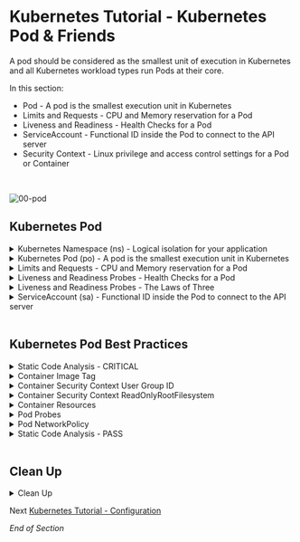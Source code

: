 # Kubernetes Tutorial - Kubernetes Pod & Friends

 A pod should be considered as the smallest unit of execution in Kubernetes and all Kubernetes workload types run Pods at their core.

In this section:
- Pod - A pod is the smallest execution unit in Kubernetes
- Limits and Requests - CPU and Memory reservation for a Pod
- Liveness and Readiness - Health Checks for a Pod
- ServiceAccount - Functional ID inside the Pod to connect to the API server
- Security Context - Linux privilege and access control settings for a Pod or Container
<br />

![00-pod](https://user-images.githubusercontent.com/18049790/135598360-f75b3c0d-1a41-4bb2-bf0e-cb983e819690.jpg)
<br />

## Kubernetes Pod

<details class="faq box"><summary>Kubernetes Namespace (ns)  - Logical isolation for your application</summary>
<p>

> Problem Statement: I want logical separation and isolation for my application
>
> tl;dr – This is the holder for your application

kubernetes.io bookmark: [Namespaces](https://kubernetes.io/docs/concepts/overview/working-with-objects/namespaces/)

```bash
kubectl create namespace ns-bootcamp-pod
kubectl config set-context --current --namespace=ns-bootcamp-pod
```

Output:

```yaml
apiVersion: v1
kind: Namespace
metadata:  
  name: ns-bootcamp-pod
```

</p>
</details>

<details class="faq box"><summary>Kubernetes Pod (po) - A pod is the smallest execution unit in Kubernetes</summary>
<p>

> Problem Statement: I want to run immutable and resilient Linux workloads 
>
> tl;dr – Compute, Network, Storage and Monitoring around your application

![02-basic-pod](https://user-images.githubusercontent.com/18049790/140636726-0c08ffb0-e520-42ba-8807-8928da6c53e7.jpg)

kubernetes.io bookmark: [Using Pods](https://kubernetes.io/docs/concepts/workloads/pods/#using-pods)

```bash
clear
# Create the pod via the command line imperatively
kubectl run my-pod --image=nginx:1.20.0 --port=80
```

Output:

```yaml
apiVersion: v1
kind: Pod
metadata:
  name: my-pod
spec:
  containers:
  - name: my-container #👈👈👈 Altered to call out container spec
    image: nginx:1.20.0
    ports:
    - containerPort: 80
```

<details class="faq box"><summary>The Laws of Three - Container Types</summary>
<p>

> tl;dr – Kubernetes always respects the Law of Three

There are three container types:
* [containers](https://kubernetes.io/docs/concepts/containers/) #👈👈👈 Part of CKAD exam
  * A container image is a ready-to-run software package, containing everything needed to run an application: 
    * the code and any runtime it requires, application and system libraries, and default values for any essential settings
* [initContainers](https://kubernetes.io/docs/concepts/workloads/pods/init-containers/) #👈👈👈 Part of CKAD exam
  * Specialized containers that run before app containers in a Pod
  * Init containers can contain utilities or setup scripts not present in an app image
* [ephemeralcontainers](https://kubernetes.io/docs/concepts/workloads/pods/ephemeral-containers/)
  * A special type of container that runs temporarily in an existing Pod to accomplish user-initiated actions such as [troubleshooting](https://github.com/jamesbuckett/ckad-advanced-topics/blob/master/05-kubernetes-pod-ephemeral.md)

</p>
</details>

</p>
</details>

<details class="faq box"><summary>Limits and Requests - CPU and Memory reservation for a Pod</summary>
<p>

> Problem Solving: I want to guarantee CPU and RAM for my microservice application
>
> tl;dr – Let me make a CPU and RAM reservation

![02-cpu-ram](https://user-images.githubusercontent.com/18049790/140636727-9b6ceba7-5bfa-4f24-bca0-7f40c73181b2.jpg)

kubernetes.io bookmark: [Meaning of Memory](https://kubernetes.io/docs/concepts/configuration/manage-resources-containers/#meaning-of-memory)

```bash
kubectl delete pod my-pod --grace-period 0 --force
clear
```

```yaml
cat << EOF | kubectl apply -f -
apiVersion: v1
kind: Pod
metadata:
  name: my-pod
spec:
  containers:
  - name: my-container
    image: nginx:1.20.0
    ports:
    - containerPort: 80
    resources: #👈👈👈 CPU & RAM Resources
      requests: #👈👈👈 Minimum “Request”
        memory: "64Mi"  #👈👈👈 64Mi = 64 Megabyte
        cpu: "250m" #👈👈👈 250m = 250 milliCPU
      limits:  #👈👈👈 Maximum “Limit”
        memory: "128Mi" #👈👈👈 128Mi = 128 Megabyte
        cpu: "500m" #👈👈👈 500m = 500 milliCPU (½ CPU)
EOF
```
The Relationship between Resources and Quality of Service

![02-qos](https://user-images.githubusercontent.com/18049790/140636729-64c34a54-38e3-4057-92ca-3ffd82c4fbb6.jpg)

</p>
</details>

<details class="faq box"><summary>Liveness and Readiness Probes - Health Checks for a Pod</summary>
<p>

> Problem Solving: I want a way to check the health of my microservices application

> tl;dr – How to perform Health Checks on my microservices application 

![probes](https://user-images.githubusercontent.com/18049790/140636733-846c09eb-2e81-467a-8ad0-331e45b9b4fd.jpg)

kubernetes.io bookmark: [Define a liveness HTTP request](https://kubernetes.io/docs/tasks/configure-pod-container/configure-liveness-readiness-startup-probes/#define-a-liveness-http-request)

```bash
kubectl delete pod my-pod --grace-period 0 --force
clear
```

```yaml
cat << EOF | kubectl apply -f -
apiVersion: v1
kind: Pod
metadata:
  name: my-pod
spec:
  containers:
  - name: my-container
    image: nginx:1.20.0
    ports:
    - containerPort: 80
    resources:
      requests:
        memory: "64Mi"
        cpu: "250m"
      limits:
        memory: "128Mi"
        cpu: "500m"
    livenessProbe: #👈👈👈 Are you alive?
      httpGet: #👈👈👈 Execute a HTTP request 
        path: / #👈👈👈 Check for an HTTP response between 200 and 400
        port: 80 #👈👈👈 Run the probe against port 80
      initialDelaySeconds: 3  #👈👈👈 Start probe after initial wait of 3 seconds
      periodSeconds: 3 #👈👈👈 Run probe every 3 seconds
    readinessProbe: #👈👈👈 Are you ready for traffic?
      httpGet:
        path: /
        port: 80
      initialDelaySeconds: 3
      periodSeconds: 3
EOF
```

Observation:
* Start Octant
* Go to the `ns-bootcamp-pod` namespace
* Go to `Workloads`...`Pods`...`my-pod`
* Go to the `Logs` tab

```console
my-container 10.1.0.1 - - [16/Jan/2022:04:55:15 +0000] "GET / HTTP/1.1" 200 612 "-" "kube-probe/1.21" "-" #👈👈👈 Probe entries in STDOUT
my-container 10.1.0.1 - - [16/Jan/2022:04:55:15 +0000] "GET / HTTP/1.1" 200 612 "-" "kube-probe/1.21" "-"
my-container 10.1.0.1 - - [16/Jan/2022:04:55:18 +0000] "GET / HTTP/1.1" 200 612 "-" "kube-probe/1.21" "-"
my-container 10.1.0.1 - - [16/Jan/2022:04:55:18 +0000] "GET / HTTP/1.1" 200 612 "-" "kube-probe/1.21" "-"
my-container 10.1.0.1 - - [16/Jan/2022:04:55:21 +0000] "GET / HTTP/1.1" 200 612 "-" "kube-probe/1.21" "-"
my-container 10.1.0.1 - - [16/Jan/2022:04:55:21 +0000] "GET / HTTP/1.1" 200 612 "-" "kube-probe/1.21" "-"
my-container 10.1.0.1 - - [16/Jan/2022:04:55:24 +0000] "GET / HTTP/1.1" 200 612 "-" "kube-probe/1.21" "-"
my-container 10.1.0.1 - - [16/Jan/2022:04:55:24 +0000] "GET / HTTP/1.1" 200 612 "-" "kube-probe/1.21" "-"
my-container 10.1.0.1 - - [16/Jan/2022:04:55:27 +0000] "GET / HTTP/1.1" 200 612 "-" "kube-probe/1.21" "-"
my-container 10.1.0.1 - - [16/Jan/2022:04:55:27 +0000] "GET / HTTP/1.1" 200 612 "-" "kube-probe/1.21" "-"
my-container 10.1.0.1 - - [16/Jan/2022:04:55:30 +0000] "GET / HTTP/1.1" 200 612 "-" "kube-probe/1.21" "-"
my-container 10.1.0.1 - - [16/Jan/2022:04:55:30 +0000] "GET / HTTP/1.1" 200 612 "-" "kube-probe/1.21" "-"
my-container 10.1.0.1 - - [16/Jan/2022:04:55:33 +0000] "GET / HTTP/1.1" 200 612 "-" "kube-probe/1.21" "-"
my-container 10.1.0.1 - - [16/Jan/2022:04:55:33 +0000] "GET / HTTP/1.1" 200 612 "-" "kube-probe/1.21" "-"
my-container 10.1.0.1 - - [16/Jan/2022:04:55:36 +0000] "GET / HTTP/1.1" 200 612 "-" "kube-probe/1.21" "-"
```

</p>
</details>

<details class="faq box"><summary>Liveness and Readiness Probes - The Laws of Three</summary>
<p>

<details class="faq box"><summary>Liveness and Readiness Probes - Probe Types</summary>
<p>

> tl;dr – Kubernetes always respects the Law of Three

There are three probe types:
* [livenessProbe](https://kubernetes.io/docs/concepts/workloads/pods/pod-lifecycle/#types-of-probe) #👈👈👈 Part of CKAD exam
  * Kubernetes uses liveness probes to know when to restart a container 
  * If a container is unresponsive, perhaps the application is deadlocked due to a multi-threading defect, restarting the container can make the application more available, despite the defect
  * For example, liveness probes could catch a deadlock, where an application is running, but unable to make progress
  * The kubelet uses liveness probes to know when to restart a container
    * If the liveness probe fails, the kubelet kills the container, and the container is subjected to its restart policy  
* [readinessProbe](https://kubernetes.io/docs/concepts/workloads/pods/pod-lifecycle/#types-of-probe) #👈👈👈 Part of CKAD exam
  * Kubernetes uses readiness probes to decide when the container is available for accepting traffic 
  * The readiness probe is used to control which pods are used as the backends for a service 
  * A pod is considered ready when all of its containers are ready 
  * If a pod is not ready, it is removed from service load balancers 
  * For example, if a container loads a large cache at startup and takes minutes to start, you do not want to send requests to this container until it is ready, or the requests will fail—you want to route requests to other pods, which are capable of servicing requests.  
* [startupProbe](https://kubernetes.io/docs/concepts/workloads/pods/pod-lifecycle/#types-of-probe)
  * Indicates whether the application within the container is started 
  * All other probes are disabled if a startup probe is provided, until it succeeds
  * If the startup probe fails, the kubelet kills the container, and the container is subjected to its restart policy

</p>
</details>

<details class="faq box"><summary>Liveness and Readiness Probes - Probe Checks</summary>
<p>

> tl;dr – Kubernetes always respects the Law of Three

There are three probe checks:
* [exec](https://kubernetes.io/docs/concepts/workloads/pods/pod-lifecycle/#probe-check-methods) 
  * Executes a specified command inside the container. 
  * The diagnostic is considered successful if the command exits with a status code of 0.
* [httpGet](https://kubernetes.io/docs/concepts/workloads/pods/pod-lifecycle/#probe-check-methods) #👈👈👈 Part of CKAD exam
  * Performs an HTTP GET request against the Pod's IP address on a specified port and path
  * The diagnostic is considered successful if the response has a status code greater than or equal to 200 and less than 400
* [tcpSocket](https://kubernetes.io/docs/concepts/workloads/pods/pod-lifecycle/#probe-check-methods)
  * Performs a TCP check against the Pod's IP address on a specified port
  * The diagnostic is considered successful if the port is open 
  * If the remote system (the container) closes the connection immediately after it opens, this counts as healthy

I lied there is one extra probe check:
* [grpc](https://kubernetes.io/docs/concepts/workloads/pods/pod-lifecycle/#probe-check-methods) `alpha feature`
*   Performs a remote procedure call using gRPC
*   The target should implement gRPC health checks
*   The diagnostic is considered successful if the status of the response is SERVING
*   gRPC probes are an alpha feature and are only available if you enable the GRPCContainerProbe feature gate

</p>
</details>

<details class="faq box"><summary>Liveness and Readiness Probes - Probe Results</summary>
<p>

> tl;dr – Kubernetes always respects the Law of Three

There are three probe results:
* Success
  * The container passed the diagnostic
* Failure
  * The container failed the diagnostic
* Unknown
  * The diagnostic failed (no action should be taken, and the kubelet will make further checks)

</p>
</details>

</p>
</details>

<details class="faq box"><summary>ServiceAccount (sa) - Functional ID inside the Pod to connect to the API server</summary>
<p>

![02-sa](https://user-images.githubusercontent.com/18049790/140636731-77ba1689-b901-4ad9-bb2a-885fdddfe3ca.jpg)

kubernetes.io bookmark: [Configure Service Accounts for Pods](https://kubernetes.io/docs/tasks/configure-pod-container/configure-service-account/)

```bash
kubectl delete pod my-pod --now
clear
```

```yaml
cat << EOF | kubectl apply -f -
apiVersion: v1
kind: ServiceAccount
metadata:
  name: my-serviceaccount  
---
apiVersion: v1
kind: Pod
metadata:
  name: my-pod
spec:
  serviceAccountName: my-serviceaccount #👈👈👈 give an identity to your pod
  containers:
  - name: my-container
    image: nginx:1.20.0
    ports:
    - containerPort: 80
    resources:
      requests:
        memory: "64Mi"
        cpu: "250m"
      limits:
        memory: "128Mi"
        cpu: "500m"
    livenessProbe: 
      httpGet:  
        path: / 
        port: 80 
      initialDelaySeconds: 3  
      periodSeconds: 3 
    readinessProbe: 
      httpGet:
        path: /
        port: 80
      initialDelaySeconds: 3
      periodSeconds: 3
EOF
```

</p>
</details>
<br />

## Kubernetes Pod Best Practices 

<details class="faq box"><summary>Static Code Analysis - CRITICAL</summary>
<p>

* [kube-score](https://github.com/zegl/kube-score) - kube-score is a tool that performs static code analysis of your Kubernetes object definitions

```bash
clear
mkdir -p ~/ckad/
kubectl run my-pod --image=nginx --port=80 --dry-run=client -o yaml > ~/ckad/01-kubernetes-pod-basic-pod.yml
```

Output:
```yaml
apiVersion: v1
kind: Pod
metadata:
  creationTimestamp: null
  labels:
    run: my-pod
  name: my-pod
spec:
  containers:
  - image: nginx
    name: my-pod
    ports:
    - containerPort: 80
    resources: {}
  dnsPolicy: ClusterFirst
  restartPolicy: Always
status: {}
```

```bash
kube-score score ~/ckad/01-kubernetes-pod-basic-pod.yml
```
```console
v1/Pod my-pod                                                                 💥
    [CRITICAL] Container Security Context User Group ID
        · my-pod -> Container has no configured security context
            Set securityContext to run the container in a more secure context.

    [CRITICAL] Container Security Context ReadOnlyRootFilesystem
        · my-pod -> Container has no configured security context
            Set securityContext to run the container in a more secure context.

    [CRITICAL] Container Resources
        · my-pod -> CPU limit is not set
            Resource limits are recommended to avoid resource DDOS. Set resources.limits.cpu
        · my-pod -> Memory limit is not set
            Resource limits are recommended to avoid resource DDOS. Set resources.limits.memory
        · my-pod -> CPU request is not set
            Resource requests are recommended to make sure that the application can start and run without crashing. Set resources.requests.cpu
        · my-pod -> Memory request is not set
            Resource requests are recommended to make sure that the application can start and run without crashing. Set resources.requests.memory

    [CRITICAL] Container Image Tag
        · my-pod -> Image with latest tag
            Using a fixed tag is recommended to avoid accidental upgrades
    [CRITICAL] Container Image Pull Policy
       · my-pod -> ImagePullPolicy is not set to Always
           It's recommended to always set the ImagePullPolicy to Always, to make sure that the imagePullSecrets are always correct, and to always get the image you want.
           
    [CRITICAL] Pod NetworkPolicy
        · The pod does not have a matching NetworkPolicy
            Create a NetworkPolicy that targets this pod to control who/what can communicate with this pod. Note, this feature needs to be supported by the CNI
            implementation used in the Kubernetes cluster to have an effect.
```

</p>
</details>

<details class="faq box"><summary>Container Image Tag</summary>
<p>

```Console
Image with latest tag
ImagePullPolicy is not set to Always
```

```yaml
#Before
  - image: nginx
  - image: nginx:latest
#After  
  - image: nginx:1.20.0 ## 👈👈👈 
    imagePullPolicy: Always ## 👈👈👈 
```

Notes:
* tl;dr - Hard code which container version you want to run
* Using a fixed tag is recommended to avoid accidental upgrades
* It's recommended to always set the ImagePullPolicy to Always. 
* To make sure that the imagePullSecrets are always correct (from private repositories), and to always get the image you want.

</p>
</details>


<details class="faq box"><summary>Container Security Context User Group ID</summary>
<p>

```Console
Set securityContext to run the container in a more secure context.
```

```yaml
  securityContext:
    runAsUser: 10000 ## 👈👈👈 
    runAsGroup: 30000 ## 👈👈👈 
    fsGroup: 2000
```

Notes
* A userid above 10 000 is recommended to avoid conflicts with the host. 
  * Set securityContext.runAsUser to a value > 10000
* A groupid above 10 000 is recommended to avoid conflicts with the host. 
  * Set securityContext.runAsGroup to a value > 10000

</p>
</details>

<details class="faq box"><summary>Container Security Context ReadOnlyRootFilesystem</summary>
<p>

```Console
Set securityContext to run the container in a more secure context.
```

```yaml
    securityContext:
      readOnlyRootFilesystem: true ##  👈👈👈 
```

Notes:
* tl;dr - Make the container filesystem immutable
* Requiring the use of a read only root file system
* readOnlyRootFilesystem is one setting that controls whether a container is able to write into its filesystem 
* It’s a feature most want enabled in the event of a hack
* If an attacker gets in, they won’t be able to tamper with the application or write foreign executables to disk

</p>
</details>

<details class="faq box"><summary>Container Resources</summary>
<p>

```Console
Resource limits are recommended to avoid resource DDOS. Set resources.limits.cpu
Resource limits are recommended to avoid resource DDOS. Set resources.limits.memory
Resource requests are recommended to make sure that the application can start and run without crashing. Set resources.requests.cpu
Resource requests are recommended to make sure that the application can start and run without crashing. Set resources.requests.memory
```

```yaml
    resources:
      limits:
        cpu: "32m" ## 👈👈👈 Set resources.limits.cpu          
        memory: "64Mi" ## 👈👈👈 Set resources.limits.memory
      requests:
        cpu: "32m" ## 👈👈👈 Set resources.requests.cpu      
        memory: "64Mi" ## 👈👈👈 Set resources.requests.memory
```

</p>
</details>

<details class="faq box"><summary>Pod Probes</summary>
<p>

```Console
    [CRITICAL] Pod Probes
        · Container has the same readiness and liveness probe
            Using the same probe for liveness and readiness is very likely dangerous. 
            Generally it's better to avoid the livenessProbe than re-using the readinessProbe.
            More information: https://github.com/zegl/kube-score/blob/master/README_PROBES.md
```

Please read [Readiness and Liveness Probes](https://github.com/zegl/kube-score/blob/master/README_PROBES.md)

Notes:
* Container has the same readiness and liveness probe
* Using the same probe for liveness and readiness is very likely dangerous
* Generally it's better to avoid the livenessProbe than re-using the readinessProbe
* Set interval (default: 10s), timeout (default: 1s), successThreshold (default: 1), failureThreshold (default: 3) to your needs. 
* In the default configuration, your application will fail for 30s (+ the time it takes for the network to react), for clients to stop sending traffic to your application.

livenessProbe:
* tl;dr: Is the container healthy right now, or do we need to restart it?
* It can be used to let Kubernetes know if your application is deadlocked, and needs to be restarted. 
* Only the container with the failing probe will be restarted, other containers in the same Pod will be unaffected.
* Do not use livenessProbe unless you have a clear use case

readinessProbe:
* tl;dr: Is it a good idea to send traffic to this Pod right now?
* Without a readinessProbe you're risking that:
  * Traffic is sent to the Pod before the server has started.
  * Traffic is still sent to the Pod after the Pod has stopped.
* Use for applications to decide when a pod should receive traffic  

```yaml
    readinessProbe: ## 👈👈👈 Add a properly configured readinessProbe to notify kubelet your Pods are ready for traffic
      httpGet:
        path: /
        port: 80
      initialDelaySeconds: 10 ## 👈👈👈 Probes start running after initialDelaySeconds after container is started (default: 0 seconds)
      periodSeconds: 20 ## 👈👈👈 How often probe should run (default: 10 seconds)
      timeoutSeconds: 5  ## 👈👈👈 Probe timeout (default: 1 second)
      successThreshold: 1   ## 👈👈👈 Required number of successful probes to mark container healthy/ready (default: 1 iteration)
      failureThreshold: 3   ## 👈👈👈 When a probe fails, it will try failureThreshold times before deeming unhealthy/not ready (default: 3 iterations)
```

</p>
</details>

<details class="faq box"><summary>Pod NetworkPolicy</summary>
<p>

```Console
Create a NetworkPolicy that targets this pod to control who/what can communicate with this pod. 
Note, this feature needs to be supported by the CNI implementation used in the Kubernetes cluster to have an effect.
```

```yaml
apiVersion: networking.k8s.io/v1
kind: NetworkPolicy
metadata:
  name: my-netpol  
spec:
  podSelector:
    matchLabels:
      run: my-pod 
  ingress: #👈👈👈 Ingress
    - from:
        - podSelector:
            matchLabels:
              tier: web 
      ports:
        - port: 80
  egress: #👈👈👈 Egress
    - to:
        - podSelector:
            matchLabels:
              tier: app 
      ports:
        - port: 80        
```

Notes:
* Allow communications FROM any pod with label: `tier=web`
* Allow communications TO any pod with label: `tier=app`
* Apply this network policy to any pod with label: `run=my-pod`
* [Network Policy Editor for Kubernetes](https://editor.cilium.io)
* [Kubernetes Tutorial - Kubernetes Networking](https://github.com/jamesbuckett/ckad-bootcamp/blob/master/04-kubernetes-networking.md)

</p>
</details>

<details class="faq box"><summary>Static Code Analysis - PASS</summary>
<p>

Pass:
```yaml
apiVersion: v1
kind: Pod
metadata:
  creationTimestamp: null
  labels:
    run: my-pod
  name: my-pod
spec:
  securityContext: ## 👈👈👈 securityContext at the Pod Level
    runAsUser: 10000 ## 👈👈👈 A userid above 10 000 is recommended to avoid conflicts with the host. Set securityContext.runAsUser to a value > 10000
    runAsGroup: 30000 ## 👈👈👈 A groupid above 10 000 is recommended to avoid conflicts with the host. Set securityContext.runAsGroup to a value > 10000
    fsGroup: 2000    
  containers:
  - image: nginx:1.20.0
    name: my-pod
    ports:
    - containerPort: 80
    securityContext: ## 👈👈👈 securityContext at the container level
      readOnlyRootFilesystem: true ##  👈👈👈 Container Security Context ReadOnlyRootFilesystem    
    resources:
      requests:
        memory: "64Mi" ## 👈👈👈 Resource requests are recommended to make sure that the application can start and run without crashing. Set resources.requests.memory
        cpu: "32m" ## 👈👈👈 Resource requests are recommended to make sure that the application can start and run without crashing. Set resources.requests.cpu
      limits:
        memory: "64Mi" ## 👈👈👈 Resource limits are recommended to avoid resource DDOS. Set resources.limits.memory
        cpu: "32m" ## 👈👈👈 Resource limits are recommended to avoid resource DDOS. Set resources.limits.cpu
    imagePullPolicy: Always ## 👈👈👈 It's recommended to always set the ImagePullPolicy to Always. To make sure that the imagePullSecrets are always correct, and to always get the image you want.
    livenessProbe: ## 👈👈👈 Missing property object `livenessProbe` - add a properly configured livenessProbe to catch possible deadlocks
      httpGet:
        path: /
        port: 80
      initialDelaySeconds: 10
      periodSeconds: 5
    readinessProbe: ## 👈👈👈 Missing property object `readinessProbe` - Add a properly configured readinessProbe to notify kubelet your Pods are ready for traffic
      httpGet:
        path: /
        port: 80
      initialDelaySeconds: 10
      periodSeconds: 5
  dnsPolicy: ClusterFirst
  restartPolicy: Always
status: {}
---
apiVersion: networking.k8s.io/v1
kind: NetworkPolicy
metadata:
  name: my-netpol
spec:
  podSelector:
    matchLabels:
      run: my-pod #👈👈👈 Change - Which pod does this Network Policy Apply to
  ingress:
    - from:
        - podSelector:
            matchLabels:
              tier: web #👈👈👈 Ingress - Traffic from pod with label: tier=web
      ports:
        - port: 80
  egress:
    - to:
        - podSelector:
            matchLabels:
              tier: app #👈👈👈 Egress - Traffic to pod with label: tier=app
      ports:
        - port: 80
```

</p>
</details>
<br />

## Clean Up

<details class="faq box"><summary>Clean Up</summary>
<p>

```bash
cd
yes | rm -R ~/ckad/
kubectl delete ns ns-bootcamp-pod 
kubectl delete sa my-serviceaccount
```

</p>
</details>

Next [Kubernetes Tutorial - Configuration](https://github.com/jamesbuckett/ckad-bootcamp/blob/master/02-kubernetes-configuration.md)

_End of Section_
